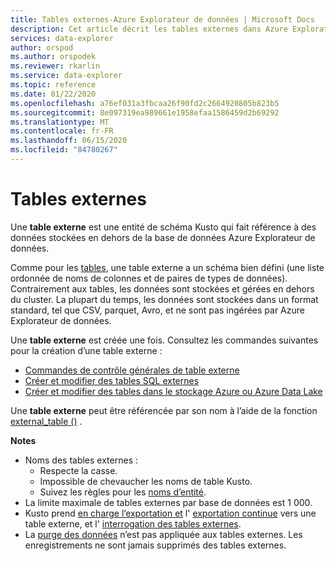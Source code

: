 ```yaml
---
title: Tables externes-Azure Explorateur de données | Microsoft Docs
description: Cet article décrit les tables externes dans Azure Explorateur de données.
services: data-explorer
author: orspod
ms.author: orspodek
ms.reviewer: rkarlin
ms.service: data-explorer
ms.topic: reference
ms.date: 01/22/2020
ms.openlocfilehash: a76ef031a3fbcaa26f90fd2c2664920805b823b5
ms.sourcegitcommit: 8e097319ea989661e1958efaa1586459d2b69292
ms.translationtype: MT
ms.contentlocale: fr-FR
ms.lasthandoff: 06/15/2020
ms.locfileid: "84780267"
---
```

# <a name="external-tables"></a>Tables externes

Une **table externe** est une entité de schéma Kusto qui fait référence à des données stockées en dehors de la base de données Azure Explorateur de données.

Comme pour les [tables](tables.md), une table externe a un schéma bien défini (une liste ordonnée de noms de colonnes et de paires de types de données). Contrairement aux tables, les données sont stockées et gérées en dehors du cluster. La plupart du temps, les données sont stockées dans un format standard, tel que CSV, parquet, Avro, et ne sont pas ingérées par Azure Explorateur de données.

Une **table externe** est créée une fois. Consultez les commandes suivantes pour la création d’une table externe :
* [Commandes de contrôle générales de table externe](../../management/externaltables.md)
* [Créer et modifier des tables SQL externes](../../management/external-sql-tables.md)
* [Créer et modifier des tables dans le stockage Azure ou Azure Data Lake](../../management/external-tables-azurestorage-azuredatalake.md)

Une **table externe** peut être référencée par son nom à l’aide de la fonction [external_table ()](../../query/externaltablefunction.md) . 

**Notes**

* Noms des tables externes :
   * Respecte la casse.
   * Impossible de chevaucher les noms de table Kusto.
   * Suivez les règles pour les [noms d’entité](./entity-names.md).
* La limite maximale de tables externes par base de données est 1 000.
* Kusto prend [en charge l’exportation et](../../management/data-export/export-data-to-an-external-table.md) l' [exportation continue](../../management/data-export/continuous-data-export.md) vers une table externe, et l' [interrogation des tables externes](../../../data-lake-query-data.md).
* La [purge des données](../../concepts/data-purge.md) n’est pas appliquée aux tables externes. Les enregistrements ne sont jamais supprimés des tables externes.
